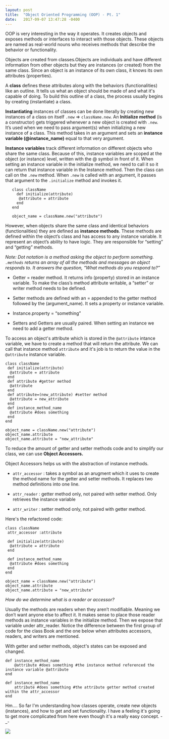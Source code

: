 ```yaml
---
layout: post
title:  "Object Oriented Programming (OOP) - Pt. 1"
date:   2017-09-07 13:47:28 -0400
---
```



OOP is very interesting in the way it operates. It creates objects and exposes methods or interfaces to interact with those objects. These objects are named as real-world nouns who receives methods that describe the behavior or functionality.

Objects are created from classes.Objects are individuals and have different information from other objects but they are instances (or created) from the same class. Since an object is an instance of its own class, it knows its own attributes (properties). 

A **class** defines these attributes along with the behaviors (functionalities) like an outline. It tells us what an object should be made of and what it's capable of doing. To build this outline of a class, the process usually begins by creating (instantiate) a class.

**Instantiating** instances of classes can be done literally by creating new instances of a class on itself ``` .new ``` => ``` className.new ```. An **Initialize method** (is a constructor) gets triggered whenever a new object is created with ``` .new ```.  It’s used when we need to pass argument(s) when initializing a new instance of a class. This method takes in an argument and sets an **instance variable (@instance_name)** equal to that very argument.

**Instance variables** track different information on different objects who share the same class. Because of this, instance variables are scoped at the object (or instance) level, written with the @ symbol in front of it.  When setting an instance variable in the initialize method, we need to call it so it can return that instance variable in the Instance method. Then the class can call on the ``` .new ``` method. When ``` .new ``` is called with an argument, it passes that argument to the ``` .initialize ``` method and invokes it.

```
   class className
     def initialize(attribute)
      @attribute = attribute
     end
   end
	 
   object_name = className.new("attribute")
   ```

However, when objects share the same class and identical behaviors (functionalities) they are defined as **instance methods**. These methods are defined within the object’s class and has access to any instance variable. It represent an object’s ability to have logic. They are responsible for “setting” and “getting” methods.

   *Note: Dot notation is a method asking the object to perform something. ``` .methods ``` returns an array of all the methods and messages an object responds to. It answers the question, “What methods do you respond to?”*

   * Getter = reader method. It returns info (property) stored in an instance variable. To make the class’s method attribute writable, a “setter” or writer method needs to be defined.

   * Setter methods are defined with an = appended to the getter method followed by the (argument_name). It sets a property or instance variable.

   * Instance.property = “something”

   * Setters and Getters are usually paired. When setting an instance we need to add a getter method.

To access an object's attribute which is stored in the ``` @attribute ``` intance variable, we have to create a method that will return the attribute. We can call that instance method ``` attribute ``` and it's job is to return the value in the ``` @attribute ``` instance variable.

```
class className
 def initialize(attribute)
  @attribute = attribute
 end
 def attribute #getter method
  @attribute
 end
 def attribute=(new_attribute) #setter method
  @attribute = new_attribute
 end
 def instance_method_name
  @attribute #does something
 end
end
	 
object_name = className.new("attribute")
object_name.attribute
object_name.attribute = "new_attribute"
```

To reduce the amount of getter and setter methods code and to simplify our class, we can use **Object Accessors.**

Object Accessors helps us with the abstraction of instance methods.
   
   * ``` attr_accessor ``` : takes a symbol as an arugment which it uses to create the method name for the getter and setter methods. It replaces two method definitions into one line.
   
   * ``` attr_reader ``` : getter method only, not paired with setter method. Only retrieves the instance variable
   
   * ``` attr_writer ``` : setter method only, not paired with getter method.
   

Here's the refactored code:

```
class className
 attr_accessor :attribute
	 
 def initialize(attribute)
  @attribute = attribute
 end
 
 def instance_method_name
  @attribute #does something
 end
end

object_name = className.new("attribute")
object_name.attribute
object_name.attribute = "new_attribute"
```

*How do we determine what is a reader or accessor?*

Usually the methods are readers when they aren’t modifiable. Meaning we don’t want anyone else to affect it. It makes sense to place those reader methods as instance variables in the initialize method. Then we expose that variable under attr_reader.
Notice the difference between the first group of code for the class Book and the one below when attributes accessors, readers, and writers are mentioned.

With getter and setter methods, object's states can be exposed and changed.

```
def instance_method_name
	@attribute #does something #the instance method referenced the instance variable @attribute
end
		 
def instance_method_name
	attribute #does something #the attribute getter method created within the attr_accessor
end
```

Hm.... So far I'm understanding how classes operate, create new objects (instances), and how to get and set functionality. I have a feeling it's going to get more complicated from here even though it's a really easy concept. -_-

![](http://i.imgur.com/DH1zh2j.gif)


